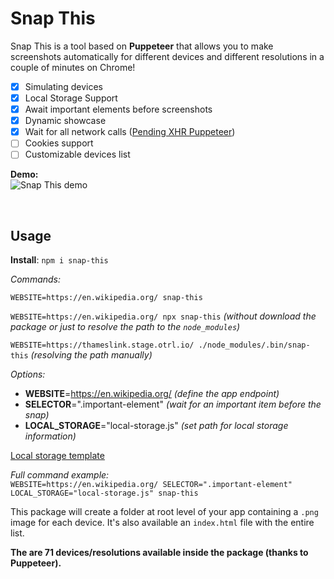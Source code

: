 <h1>Snap This</h1>

Snap This is a tool based on **Puppeteer** that allows you to make screenshots automatically for different devices and different resolutions in a couple of minutes on Chrome!

- [x] Simulating devices
- [x] Local Storage Support
- [x] Await important elements before screenshots
- [x] Dynamic showcase
- [x] Wait for all network calls ([Pending XHR Puppeteer](https://github.com/jtassin/pending-xhr-puppeteer))
- [ ] Cookies support
- [ ] Customizable devices list

**Demo:**<br>
![Snap This demo](http://eugeniosegala.it/wp-content/uploads/2019/09/snap-this-showcase.gif)

<br />

<h2>Usage</h2>

**Install**: 
`npm i snap-this`

_Commands:_

`WEBSITE=https://en.wikipedia.org/ snap-this`

`WEBSITE=https://en.wikipedia.org/ npx snap-this` _(without download the package or just to resolve the path to the `node_modules`)_

`WEBSITE=https://thameslink.stage.otrl.io/ ./node_modules/.bin/snap-this` _(resolving the path manually)_

_Options:_ <br>

- **WEBSITE**=https://en.wikipedia.org/ _(define the app endpoint)_
- **SELECTOR**=".important-element" _(wait for an important item before the snap)_
- **LOCAL_STORAGE**="local-storage.js" _(set path for local storage information)_

[Local storage template](https://github.com/eugeniosegala/snap-this/blob/master/demo/local_sample.js)

_Full command example:_ <br>
`WEBSITE=https://en.wikipedia.org/ SELECTOR=".important-element" LOCAL_STORAGE="local-storage.js" snap-this`

This package will create a folder at root level of your app containing a `.png` image for each device. It's also available an `index.html` file with the entire list.

**The are 71 devices/resolutions available inside the package (thanks to Puppeteer).**

